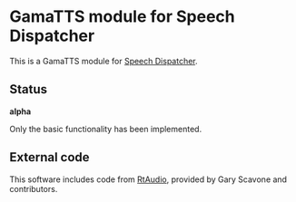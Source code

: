 
GamaTTS module for Speech Dispatcher
====================================

This is a GamaTTS module for [Speech Dispatcher][].

[Speech Dispatcher]: http://devel.freebsoft.org/speechd

Status
------

**alpha**

Only the basic functionality has been implemented.

External code
-------------

This software includes code from [RtAudio][], provided by Gary Scavone and
contributors.

[RtAudio]: http://www.music.mcgill.ca/~gary/rtaudio/
